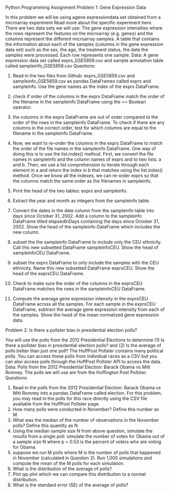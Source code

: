 Python Programming Assignment Problem 1: Gene Expression Data

In this problem we will be using agene expressiondata set obtained from a microarray experiment Read more about the specific experiment here. There are two data sets we will use:
The gene expression intensities where the rows represent the features on the microarray (e.g. genes) and the columns represent the different microarray samples.
A table that contains the information about each of the samples (columns in the gene expression data set) such as the sex, the age, the treatment status, the date the samples were processed. Each row represents one sample.
Data:
A gene expression data set called exprs_GSE5859.csv and sample annotation table called sampleinfo_GSE5859.csv
Questions:
1. Read in the two files from Github: exprs_GSE5859.csv and sampleinfo_GSE5859.csv as pandas DataFrames called exprs and sampleinfo. Use the gene names as the index of the exprs DataFrame.
2. check if order of the columns in the exprs DataFrame match the order of the filename in the sampleinfo DataFrame using the == Boolean operator.
3. the columns in the exprs DataFrame are out of order compared to the order of the rows in the sampleinfo DataFrame. To check if there are any columns in the correct order, test for which columns are equal to the filename in the sampleinfo DataFrame.
4. Now, we want to re-order the columns in the exprs DataFrame to match the order of the file names in the sampleinfo DataFrame. One way of doing this is to use the list.index() method. First, we convert the file names in sampleinfo and the column names of exprs and to two lists: a and b. Then, we use a list comprehension to iterate through each element in a and return the index in b that matches using the list.index() method. Once we know all the indexes, we can re-order exprs so that the columns match the same order as the filenames in sampleinfo.
5. Print the head of the two tables: exprs and sampleinfo.
6. Extract the year and month as integers from the sampleinfo table.
7. Convert the dates in the date column from the sampleinfo table into days since October 31, 2002. Add a column to the sampleinfo DataFrame titled elapsedInDays containing the days since October 31, 2002. Show the head of the sampleinfo DataFrame which includes the new column.
8. subset the the sampleinfo DataFrame to include only the CEU ethnicity. Call this new subsetted DataFrame sampleinfoCEU. Show the head of sampleinfoCEU DataFrame.
9. subset the exprs DataFrame to only include the samples with the CEU ethnicity. Name this new subsetted DataFrame exprsCEU. Show the head of the exprsCEU DataFrame.
   
 10. Check to make sure the order of the columns in the exprsCEU DataFrame matches the rows in the sampleinfoCEU DataFrame.
11. Compute the average gene expression intensity in the exprsCEU DataFrame across all the samples. For each sample in the exprsCEU DataFrame, subtract the average gene expression intensity from each of the samples. Show the head of the mean normalized gene expression data.




Problem 2: Is there a pollster bias in presidential election polls?

You will use the polls from the 2012 Presidential Elections to determine (1) Is there a pollster bias in presidential election polls? and
(2) Is the average of polls better than just one poll?
The HuffPost Pollster contains many political polls. You can access these polls from individual races as a CSV but you can also access polls through the HuffPost Pollster API to access the data.
Data:
Polls from the 2012 Presidential Election: Barack Obama vs Mitt Romney. The polls we will use are from the Huffington Post Pollster.
Questions:
1. Read in the polls from the 2012 Presidential Election: Barack Obama vs Mitt
Romney into a pandas DataFrame called election. For this problem, you may read in the polls for this race directly using the CSV file available from the HuffPost Pollster page.
2. How many polls were conducted in November? Define this number as M.
3. What was the median of the number of observations in the November polls? Define this quantity as N.
4. Using the median sample size N from above question, simulate the results from a single poll: simulate the number of votes for Obama out of a sample size N where p = 0.53 is the percent of voters who are voting for Obama.
5. suppose we run M polls where M is the number of polls that happened in November (calculated in Question 2). Run 1,000 simulations and compute the mean of the M polls for each simulation.
6. What is the distribution of the average of polls?
7. Plot qq-plot which we can compare this distribuiton to a normal distribution.
8. What is the standard error (SE) of the average of polls?
